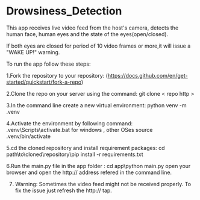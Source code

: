 # Drowsiness_Detection
This app receives live video feed from the host's camera, detects the human face, human eyes and the state of the eyes(open/closed). 

If both eyes are closed for period of 10 video frames or more,it will issue a "WAKE UP!" warning.

To run the app follow these steps:

1.Fork the repository to your repository: (https://docs.github.com/en/get-started/quickstart/fork-a-repo)

2.Clone the repo on your server using the command: git clone < repo http >

3.In the command line create a new virtual environment: python venv -m .venv

4.Activate the environment by following command: .venv\Scripts\activate.bat for windows , other OSes source .venv/bin/activate

5.cd the cloned repository and install requirement packages: cd path\to\cloned\repository\pip install -r requirements.txt

6.Run the main.py file in the app folder : cd app\python main.py open your browser and open the http:// address refered in the command line.

7. Warning: Sometimes the video feed might not be received properly. To fix the issue just refresh the http:// tap.
